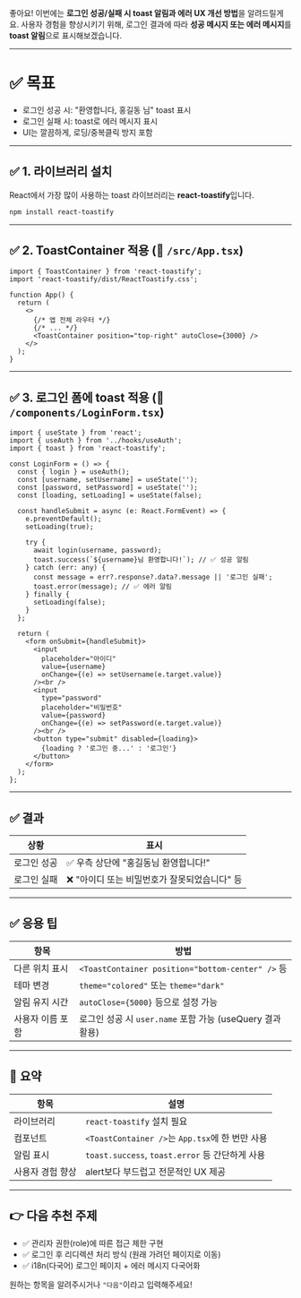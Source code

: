 좋아요! 이번에는 **로그인 성공/실패 시 toast 알림과 에러 UX 개선 방법**을 알려드릴게요.
사용자 경험을 향상시키기 위해, 로그인 결과에 따라 **성공 메시지 또는 에러 메시지**를 **toast 알림**으로 표시해보겠습니다.

---

# ✅ 목표

* 로그인 성공 시: "환영합니다, 홍길동 님" toast 표시
* 로그인 실패 시: toast로 에러 메시지 표시
* UI는 깔끔하게, 로딩/중복클릭 방지 포함

---

## ✅ 1. 라이브러리 설치

React에서 가장 많이 사용하는 toast 라이브러리는 **react-toastify**입니다.

```bash
npm install react-toastify
```

---

## ✅ 2. ToastContainer 적용 (📄 `/src/App.tsx`)

```tsx
import { ToastContainer } from 'react-toastify';
import 'react-toastify/dist/ReactToastify.css';

function App() {
  return (
    <>
      {/* 앱 전체 라우터 */}
      {/* ... */}
      <ToastContainer position="top-right" autoClose={3000} />
    </>
  );
}
```

---

## ✅ 3. 로그인 폼에 toast 적용 (📄 `/components/LoginForm.tsx`)

```tsx
import { useState } from 'react';
import { useAuth } from '../hooks/useAuth';
import { toast } from 'react-toastify';

const LoginForm = () => {
  const { login } = useAuth();
  const [username, setUsername] = useState('');
  const [password, setPassword] = useState('');
  const [loading, setLoading] = useState(false);

  const handleSubmit = async (e: React.FormEvent) => {
    e.preventDefault();
    setLoading(true);

    try {
      await login(username, password);
      toast.success(`${username}님 환영합니다!`); // ✅ 성공 알림
    } catch (err: any) {
      const message = err?.response?.data?.message || '로그인 실패';
      toast.error(message); // ✅ 에러 알림
    } finally {
      setLoading(false);
    }
  };

  return (
    <form onSubmit={handleSubmit}>
      <input
        placeholder="아이디"
        value={username}
        onChange={(e) => setUsername(e.target.value)}
      /><br />
      <input
        type="password"
        placeholder="비밀번호"
        value={password}
        onChange={(e) => setPassword(e.target.value)}
      /><br />
      <button type="submit" disabled={loading}>
        {loading ? '로그인 중...' : '로그인'}
      </button>
    </form>
  );
};
```

---

## ✅ 결과

| 상황     | 표시                         |
| ------ | -------------------------- |
| 로그인 성공 | ✅ 우측 상단에 "홍길동님 환영합니다!"     |
| 로그인 실패 | ❌ "아이디 또는 비밀번호가 잘못되었습니다" 등 |

---

## ✅ 응용 팁

| 항목        | 방법                                              |
| --------- | ----------------------------------------------- |
| 다른 위치 표시  | `<ToastContainer position="bottom-center" />` 등 |
| 테마 변경     | `theme="colored"` 또는 `theme="dark"`             |
| 알림 유지 시간  | `autoClose={5000}` 등으로 설정 가능                    |
| 사용자 이름 포함 | 로그인 성공 시 `user.name` 포함 가능 (useQuery 결과 활용)     |

---

## 📌 요약

| 항목        | 설명                                       |
| --------- | ---------------------------------------- |
| 라이브러리     | `react-toastify` 설치 필요                   |
| 컴포넌트      | `<ToastContainer />`는 `App.tsx`에 한 번만 사용 |
| 알림 표시     | `toast.success`, `toast.error` 등 간단하게 사용 |
| 사용자 경험 향상 | alert보다 부드럽고 전문적인 UX 제공                  |

---

## 👉 다음 추천 주제

* ✅ 관리자 권한(role)에 따른 접근 제한 구현
* ✅ 로그인 후 리디렉션 처리 방식 (원래 가려던 페이지로 이동)
* ✅ i18n(다국어) 로그인 페이지 + 에러 메시지 다국어화

원하는 항목을 알려주시거나 `"다음"`이라고 입력해주세요!
